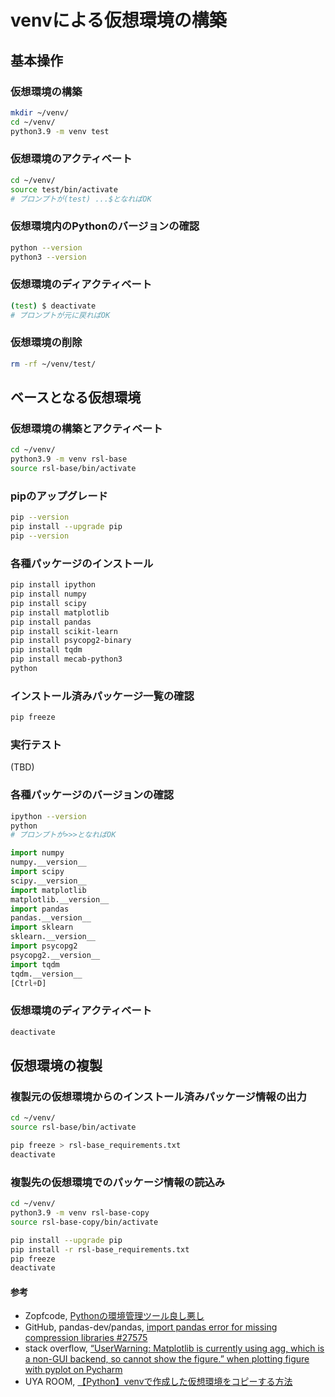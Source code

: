 # venvによる仮想環境の構築

## 基本操作

### 仮想環境の構築
```bash
mkdir ~/venv/
cd ~/venv/
python3.9 -m venv test
```

### 仮想環境のアクティベート
```bash
cd ~/venv/
source test/bin/activate
# プロンプトが(test) ...$となればOK
```

### 仮想環境内のPythonのバージョンの確認
```bash
python --version
python3 --version
```

### 仮想環境のディアクティベート
```bash
(test) $ deactivate
# プロンプトが元に戻ればOK
```

### 仮想環境の削除
```bash
rm -rf ~/venv/test/
```

## ベースとなる仮想環境

### 仮想環境の構築とアクティベート
```bash
cd ~/venv/
python3.9 -m venv rsl-base
source rsl-base/bin/activate
```

### pipのアップグレード
```bash
pip --version
pip install --upgrade pip
pip --version
```

### 各種パッケージのインストール
```bash
pip install ipython
pip install numpy
pip install scipy
pip install matplotlib
pip install pandas
pip install scikit-learn
pip install psycopg2-binary
pip install tqdm
pip install mecab-python3
python
```

### インストール済みパッケージ一覧の確認
```bash
pip freeze
```

### 実行テスト
(TBD)

### 各種パッケージのバージョンの確認
```bash
ipython --version
python
# プロンプトが>>>となればOK
```

```python
import numpy
numpy.__version__
import scipy
scipy.__version__
import matplotlib
matplotlib.__version__
import pandas
pandas.__version__
import sklearn
sklearn.__version__
import psycopg2
psycopg2.__version__
import tqdm
tqdm.__version__
[Ctrl+D]
```

### 仮想環境のディアクティベート
```bash
deactivate
```

## 仮想環境の複製

### 複製元の仮想環境からのインストール済みパッケージ情報の出力
```bash
cd ~/venv/
source rsl-base/bin/activate
```

```bash
pip freeze > rsl-base_requirements.txt
deactivate
```

### 複製先の仮想環境でのパッケージ情報の読込み
```bash
cd ~/venv/
python3.9 -m venv rsl-base-copy
source rsl-base-copy/bin/activate
```

```bash
pip install --upgrade pip
pip install -r rsl-base_requirements.txt
pip freeze
deactivate
```

#### 参考
- Zopfcode, [Pythonの環境管理ツール良し悪し](https://www.zopfco.de/entry/2017/04/03/233811)
- GitHub, pandas-dev/pandas, [import pandas error for missing compression libraries #27575](https://github.com/pandas-dev/pandas/issues/27575)
- stack overflow, [“UserWarning: Matplotlib is currently using agg, which is a non-GUI backend, so cannot show the figure.” when plotting figure with pyplot on Pycharm](https://stackoverflow.com/questions/56656777/userwarning-matplotlib-is-currently-using-agg-which-is-a-non-gui-backend-so)
- UYA ROOM, [【Python】venvで作成した仮想環境をコピーする方法](https://uyaroom.com/python-venv/)
